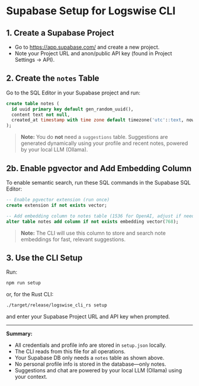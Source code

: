# Supabase Setup for Logswise CLI

## 1. Create a Supabase Project
- Go to https://app.supabase.com/ and create a new project.
- Note your Project URL and anon/public API key (found in Project Settings → API).

## 2. Create the `notes` Table
Go to the SQL Editor in your Supabase project and run:

```sql
create table notes (
  id uuid primary key default gen_random_uuid(),
  content text not null,
  created_at timestamp with time zone default timezone('utc'::text, now())
);
```

> **Note:** You do **not** need a `suggestions` table. Suggestions are generated dynamically using your profile and recent notes, powered by your local LLM (Ollama).

## 2b. Enable pgvector and Add Embedding Column
To enable semantic search, run these SQL commands in the Supabase SQL Editor:

```sql
-- Enable pgvector extension (run once)
create extension if not exists vector;

-- Add embedding column to notes table (1536 for OpenAI, adjust if needed)
alter table notes add column if not exists embedding vector(768);
```

> **Note:** The CLI will use this column to store and search note embeddings for fast, relevant suggestions.

## 3. Use the CLI Setup
Run:
```sh
npm run setup
```
or, for the Rust CLI:
```sh
./target/release/logswise_cli_rs setup
```
and enter your Supabase Project URL and API key when prompted.

---

**Summary:**
- All credentials and profile info are stored in `setup.json` locally.
- The CLI reads from this file for all operations.
- Your Supabase DB only needs a `notes` table as shown above.
- No personal profile info is stored in the database—only notes.
- Suggestions and chat are powered by your local LLM (Ollama) using your context.
